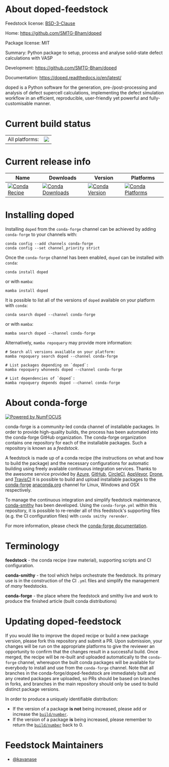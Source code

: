 About doped-feedstock
=====================

Feedstock license: [BSD-3-Clause](https://github.com/conda-forge/doped-feedstock/blob/main/LICENSE.txt)

Home: https://github.com/SMTG-Bham/doped

Package license: MIT

Summary: Python package to setup, process and analyse solid-state defect calculations with VASP

Development: https://github.com/SMTG-Bham/doped

Documentation: https://doped.readthedocs.io/en/latest/

doped is a Python software for the generation, pre-/post-processing and analysis of defect supercell calculations, implementing the defect simulation workflow in an efficient, reproducible, user-friendly yet powerful and fully-customisable manner.


Current build status
====================


<table><tr><td>All platforms:</td>
    <td>
      <a href="https://dev.azure.com/conda-forge/feedstock-builds/_build/latest?definitionId=19414&branchName=main">
        <img src="https://dev.azure.com/conda-forge/feedstock-builds/_apis/build/status/doped-feedstock?branchName=main">
      </a>
    </td>
  </tr>
</table>

Current release info
====================

| Name | Downloads | Version | Platforms |
| --- | --- | --- | --- |
| [![Conda Recipe](https://img.shields.io/badge/recipe-doped-green.svg)](https://anaconda.org/conda-forge/doped) | [![Conda Downloads](https://img.shields.io/conda/dn/conda-forge/doped.svg)](https://anaconda.org/conda-forge/doped) | [![Conda Version](https://img.shields.io/conda/vn/conda-forge/doped.svg)](https://anaconda.org/conda-forge/doped) | [![Conda Platforms](https://img.shields.io/conda/pn/conda-forge/doped.svg)](https://anaconda.org/conda-forge/doped) |

Installing doped
================

Installing `doped` from the `conda-forge` channel can be achieved by adding `conda-forge` to your channels with:

```
conda config --add channels conda-forge
conda config --set channel_priority strict
```

Once the `conda-forge` channel has been enabled, `doped` can be installed with `conda`:

```
conda install doped
```

or with `mamba`:

```
mamba install doped
```

It is possible to list all of the versions of `doped` available on your platform with `conda`:

```
conda search doped --channel conda-forge
```

or with `mamba`:

```
mamba search doped --channel conda-forge
```

Alternatively, `mamba repoquery` may provide more information:

```
# Search all versions available on your platform:
mamba repoquery search doped --channel conda-forge

# List packages depending on `doped`:
mamba repoquery whoneeds doped --channel conda-forge

# List dependencies of `doped`:
mamba repoquery depends doped --channel conda-forge
```


About conda-forge
=================

[![Powered by
NumFOCUS](https://img.shields.io/badge/powered%20by-NumFOCUS-orange.svg?style=flat&colorA=E1523D&colorB=007D8A)](https://numfocus.org)

conda-forge is a community-led conda channel of installable packages.
In order to provide high-quality builds, the process has been automated into the
conda-forge GitHub organization. The conda-forge organization contains one repository
for each of the installable packages. Such a repository is known as a *feedstock*.

A feedstock is made up of a conda recipe (the instructions on what and how to build
the package) and the necessary configurations for automatic building using freely
available continuous integration services. Thanks to the awesome service provided by
[Azure](https://azure.microsoft.com/en-us/services/devops/), [GitHub](https://github.com/),
[CircleCI](https://circleci.com/), [AppVeyor](https://www.appveyor.com/),
[Drone](https://cloud.drone.io/welcome), and [TravisCI](https://travis-ci.com/)
it is possible to build and upload installable packages to the
[conda-forge](https://anaconda.org/conda-forge) [anaconda.org](https://anaconda.org/)
channel for Linux, Windows and OSX respectively.

To manage the continuous integration and simplify feedstock maintenance,
[conda-smithy](https://github.com/conda-forge/conda-smithy) has been developed.
Using the ``conda-forge.yml`` within this repository, it is possible to re-render all of
this feedstock's supporting files (e.g. the CI configuration files) with ``conda smithy rerender``.

For more information, please check the [conda-forge documentation](https://conda-forge.org/docs/).

Terminology
===========

**feedstock** - the conda recipe (raw material), supporting scripts and CI configuration.

**conda-smithy** - the tool which helps orchestrate the feedstock.
                   Its primary use is in the construction of the CI ``.yml`` files
                   and simplify the management of *many* feedstocks.

**conda-forge** - the place where the feedstock and smithy live and work to
                  produce the finished article (built conda distributions)


Updating doped-feedstock
========================

If you would like to improve the doped recipe or build a new
package version, please fork this repository and submit a PR. Upon submission,
your changes will be run on the appropriate platforms to give the reviewer an
opportunity to confirm that the changes result in a successful build. Once
merged, the recipe will be re-built and uploaded automatically to the
`conda-forge` channel, whereupon the built conda packages will be available for
everybody to install and use from the `conda-forge` channel.
Note that all branches in the conda-forge/doped-feedstock are
immediately built and any created packages are uploaded, so PRs should be based
on branches in forks, and branches in the main repository should only be used to
build distinct package versions.

In order to produce a uniquely identifiable distribution:
 * If the version of a package **is not** being increased, please add or increase
   the [``build/number``](https://docs.conda.io/projects/conda-build/en/latest/resources/define-metadata.html#build-number-and-string).
 * If the version of a package **is** being increased, please remember to return
   the [``build/number``](https://docs.conda.io/projects/conda-build/en/latest/resources/define-metadata.html#build-number-and-string)
   back to 0.

Feedstock Maintainers
=====================

* [@kavanase](https://github.com/kavanase/)

